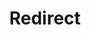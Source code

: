 ﻿---
layout: src/layouts/Redirect.astro
title: Redirect
redirect: /docs/deployments/custom-scripts/aws-cli-scripts
pubDate:  2023-01-01
navSearch: false
navSitemap: false
navMenu: false
---
